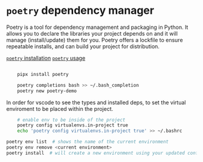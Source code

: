 # `poetry` dependency manager

Poetry is a tool for dependency management and packaging in Python. It allows you to declare the libraries your project depends on and it will manage (install/update) them for you. Poetry offers a lockfile to ensure repeatable installs, and can build your project for distribution.

[`poetry` installation](https://python-poetry.org/docs/#installation)
[`poetry` usage](https://python-poetry.org/docs/basic-usage/)

```bash

    pipx install poetry

    poetry completions bash >> ~/.bash_completion
    poetry new poetry-demo

```

In order for vscode to see the types and installed deps, to set the virtual enviroment to be placed within the project.

```bash
    # enable env to be inside of the project
    poetry config virtualenvs.in-project true
    echo 'poetry config virtualenvs.in-project true' >> ~/.bashrc
```


```bash
poetry env list  # shows the name of the current environment
poetry env remove <current environment>
poetry install  # will create a new environment using your updated configuration
```

